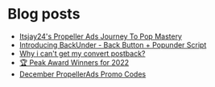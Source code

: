 # Blog posts
<!-- BLOG-POST-LIST:START -->
- [Itsjay24&#39;s Propeller Ads Journey To Pop Mastery](https://afflift.com/f/threads/itsjay24s-propeller-ads-journey-to-pop-mastery.10146/)
- [Introducing BackUnder - Back Button + Popunder Script](https://afflift.com/f/threads/introducing-backunder-back-button-popunder-script.10073/)
- [Why i can&#39;t get my convert postback?](https://afflift.com/f/threads/why-i-cant-get-my-convert-postback.10137/)
- [🏆 Peak Award Winners for 2022](https://afflift.com/f/threads/%F0%9F%8F%86-peak-award-winners-for-2022.10102/)
- [December PropellerAds Promo Codes](https://afflift.com/f/threads/december-propellerads-promo-codes.10021/)
<!-- BLOG-POST-LIST:END -->
